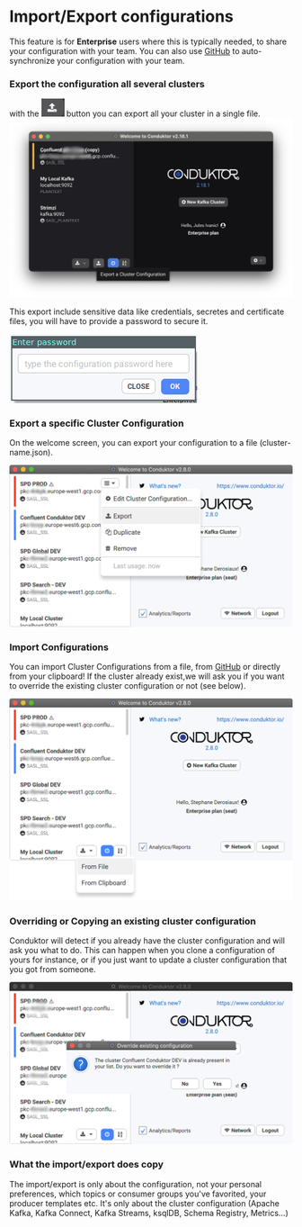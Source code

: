 # Import/Export configurations

This feature is for **Enterprise** users where this is typically needed, to share your configuration with your team.
You can also use [GitHub](github-enterprise) to auto-synchronize your configuration with your team.

### Export the configuration all several clusters

with the ![](../assets/config/import-export/upload.png) button you can export all your cluster in a single file.
![](../assets/config/import-export/blur-export.png)

This export include sensitive data like credentials, secretes and certificate files, you will have to provide a password to secure it.

![](../assets/config/import-export/password.png)

### Export a specific Cluster Configuration

On the welcome screen, you can export your configuration to a file \(cluster-name.json\).

![](../assets/config/import-export/1-export.png)

### Import Configurations

You can import Cluster Configurations from a file, from [GitHub](github-enterprise) or directly from your clipboard!
If the cluster already exist,we will ask you if you want to override the existing cluster configuration or not \(see below\).

![](../assets/config/import-export/2-import.png)

### Overriding or Copying an existing cluster configuration

Conduktor will detect if you already have the cluster configuration and will ask you what to do. This can happen when you clone a configuration of yours for instance, or if you just want to update a cluster configuration that you got from someone.

![](../assets/config/import-export/3-override.png)

### What the import/export does copy

The import/export is only about the configuration, not your personal preferences, which topics or consumer groups you've favorited, your producer templates etc. It's only about the cluster configuration \(Apache Kafka, Kafka Connect, Kafka Streams, ksqlDB, Schema Registry, Metrics...\)
